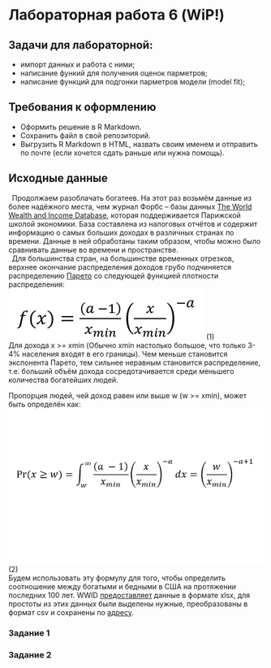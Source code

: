 # Лабораторная работа 6 (WiP!)
## Задачи для лабораторной: 
* импорт данных и работа с ними;
* написание функий для получения оценок парметров;
* написание функций для подгонки парметров модели (model fit);

## Требования к оформлению
* Оформить решение в R Markdown. 
* Сохранить файл в свой репозиторий.
* Выгрузить R Markdown в HTML, назвать своим именем и отправить по почте (если хочется сдать раньше или нужна помощь).

## Исходные данные
&ensp;Продолжаем разоблачать богатеев. На этот раз возьмём данные из более надёжного места, чем журнал Форбс
&ndash; базы данных [The World Wealth and Income Database](http://www.wid.world/), которая поддерживается
Парижской школой экономики. База составлена из налоговых отчётов и содержит информацию о самых больших доходах
в различных странах по времени. Данные в ней обработаны таким образом, чтобы можно было сравнивать данные во времени
и пространстве.  
&ensp;Для большинства стран, на большинстве временных отрезков, верхнее окончание распределения доходов грубо подчиняется распределению
[Парето](http://stu.sernam.ru/book_stat1.php?id=59) со следующей функцией плотности распределения:  
![функция плотности распределения](pareto_pdf.png) (1)  
Для дохода x >= xmin (Обычно xmin настолько большое, что только 3-4% населения входят в его границы).
Чем меньше становится экспонента Парето, тем сильнее неравным становится распределение, т.е. больший объём
дохода сосредотачивается среди меньшего количества богатейших людей.  

Пропорция людей, чей доход равен или выше w (w >= xmin), может быть определён как:  
![Пропроция](prop.png) (2)  
Будем использовать эту формулу для того, чтобы определить соотношение между богатыми и бедными в США
на протяжении последних 100 лет.
WWID [предоставляет](http://www.wid.world/TopIncomes/service/DownloadPdfServlet?fileName=US_state_level.zip) данные в формате xlsx,
для простоты из этих данных были выделены нужные, преобразованы в формат csv и сохранены по [адресу](https://raw.githubusercontent.com/SergeyMirvoda/da2016/master/lab6/wtid-report.csv).
  
### Задание 1

### Задание 2 

